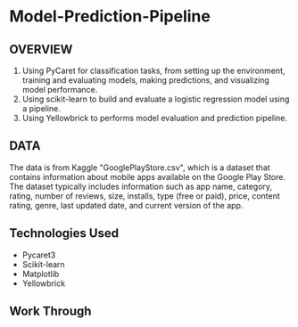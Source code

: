 # Model-Prediction-Pipeline
## OVERVIEW
1. Using PyCaret for classification tasks, from setting up the environment, training and evaluating models, making predictions, and visualizing model performance.
2. Using scikit-learn to build and evaluate a logistic regression model using a pipeline. 
3. Using Yellowbrick to performs model evaluation and prediction pipeline.


## DATA
The data is from Kaggle "GooglePlayStore.csv", which is a dataset that contains information about mobile apps available on the Google Play Store. The dataset typically includes information such as app name, category, rating, number of reviews, size, installs, type (free or paid), price, content rating, genre, last updated date, and current version of the app.

## Technologies Used
- Pycaret3
- Scikit-learn
- Matplotlib
- Yellowbrick

## Work Through
